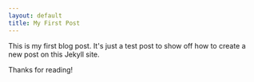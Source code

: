 ```yaml
---
layout: default
title: My First Post
---
```


<p>This is my first blog post. It's just a test post to show off how to create a new post on this Jekyll site.</p>

<p>Thanks for reading!</p>